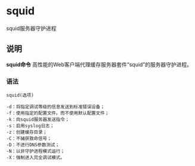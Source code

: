 squid
===

squid服务器守护进程

## 说明

**squid命令** 高性能的Web客户端代理缓存服务器套件“squid”的服务器守护进程。

### 语法  

```
squid(选项)
```

  

```
-d：将指定调试等级的信息发送到标准错误设备；
-f：使用指定的配置文件。而不使用默认配置文件；
-k：向squid服务器发送指令；
-s：启用syslog日志；
-z：创建缓存目录；
-C：不捕获致命信号；
-D：不进行DNS参数测试；
-N：以非守护进程模式运行；
-X：强制进入完全调试模式。
```


